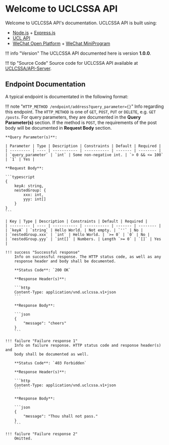 # Welcome to UCLCSSA API

Welcome to UCLCSSA API's documentation. UCLCSSA API is built using:

- [Node.js](https://nodejs.org/en/) + [Express.js](https://expressjs.com/)
- [UCL API](https://uclapi.com/)
- [WeChat Open Platform](https://open.weixin.qq.com/) + [WeChat MiniProgram](https://developers.weixin.qq.com/miniprogram/dev/framework/)

!!! info "Version"
    The UCLCSSA API documented here is version **1.0.0**.

!!! tip "Source Code"
    Source code for UCLCSSA API available at [UCLCSSA/API-Server](https://github.com/UCLCSSA/API-Server/).

## Endpoint Documentation

A typical endpoint is documentated in the following format:

!!! note "`HTTP_METHOD /endpoint/address?query_parameter={}`"
    Info regarding this endpoint. The `HTTP_METHOD` is one of `GET`, `POST`,
    `PUT` or `DELETE`, e.g. `GET /posts`. For query parameters, they are
    documented in the **Query Parameter(s)** section. If the method is `POST`,
    the requirements of the post body will be documented in **Request Body** 
    section.

    **Query Parameter(s)**:

    | Parameter | Type | Description | Constraints | Default | Required |
    | --------- | ---- | ----------- | ----------- | ------- | -------- |
    | `query_parameter` | `int` | Some non-negative int. | `> 0 && <= 100` | `1` | Yes |

    **Request Body**:

    ```typescript
    {
        keyA: string,
        nestedGroup: {
            xxx: int,
            yyy: int[]
        }
    }
    ```

    | Key | Type | Description | Constraints | Default | Required |
    | --------- | ---- | ----------- | ----------- | ------- | -------- |
    | `keyA` | `string` | Hello World. | Not empty. | `''` | No |
    | `nestedGroup.xxx` | `int` | Hello World. | `>= 0` | `0` | No |
    | `nestedGroup.yyy` | `int[]` | Numbers. | Length `>= 0` | `[]` | Yes |

    !!! success "Successful response"
        Info on successful response. The HTTP status code, as well as any
        response header and body shall be documented.

        **Status Code**: `200 OK`

        **Response Header(s)**:
        
        ```http
        Content-Type: application/vnd.uclcssa.v1+json
        ```

        **Response Body**:
        
        ```json
        {
            "message": "cheers"
        }
        ```

    !!! failure "Failure response 1"
        Info on failure response. HTTP status code and response header(s) and 
        body shall be documented as well.

        **Status Code**: `403 Forbidden`

        **Response Header(s)**:

        ```http
        Content-Type: application/vnd.uclcssa.v1+json
        ```

        **Response Body**:
        
        ```json
        {
            "message": "Thou shall not pass."
        }
        ```

    !!! failure "Failure response 2"
        Omitted.
